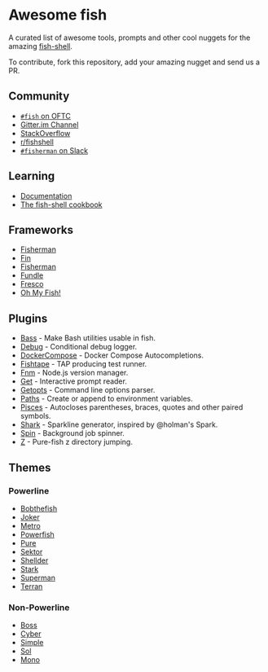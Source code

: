 # Awesome fish 

A curated list of awesome tools, prompts and other cool nuggets for the amazing [fish-shell](https://github.com/fish-shell/fish-shell).

To contribute, fork this repository, add your amazing nugget and send us a PR.

## Community
- [`#fish` on OFTC](https://webchat.oftc.net/?channels=fish)
- [Gitter.im Channel](https://gitter.im/fish-shell/fish-shell)
- [StackOverflow](http://stackoverflow.com/questions/tagged/fish)
- [r/fishshell](https://www.reddit.com/r/fishshell/)
- [`#fisherman` on Slack](https://fisherman-wharf.herokuapp.com)

## Learning
- [Documentation](http://fishshell.com/docs/current/index.html)
- [The fish-shell cookbook](https://github.com/jbucaran/fish-shell-cookbook)

## Frameworks
- [Fisherman](https://github.com/fisherman/fisherman)
- [Fin](https://github.com/fisherman/fin)
- [Fisherman](https://github.com/fisherman/fisherman)
- [Fundle](https://github.com/tuvistavie/fundle)
- [Fresco](https://github.com/masa0x80/fresco)
- [Oh My Fish!](https://github.com/oh-my-fish/oh-my-fish)

## Plugins
- [Bass](https://github.com/edc/bass) - Make Bash utilities usable in fish.
- [Debug](https://github.com/fisherman/debug) - Conditional debug logger.
- [DockerCompose](https://github.com/brgmnn/fish-docker-compose) - Docker Compose Autocompletions.
- [Fishtape](https://github.com/fisherman/fishtape) - TAP producing test runner.
- [Fnm](https://github.com/fisherman/fnm) - Node.js version manager.
- [Get](https://github.com/fisherman/get) - Interactive prompt reader.
- [Getopts](https://github.com/fisherman/getopts) - Command line options parser.
- [Paths](https://github.com/fisherman/paths) - Create or append to environment variables.
- [Pisces](https://github.com/laughedelic/pisces) - Autocloses parentheses, braces, quotes and other paired symbols.
- [Shark](https://github.com/fisherman/shark) - Sparkline generator, inspired by @holman's Spark.
- [Spin](https://github.com/fisherman/spin) - Background job spinner.
- [Z](https://github.com/fisherman/z) - Pure-fish z directory jumping.

## Themes
### Powerline
- [Bobthefish](https://github.com/oh-my-fish/theme-bobthefish)
- [Joker](https://github.com/fisherman/joker)
- [Metro](https://github.com/fisherman/metro)
- [Powerfish](https://github.com/radek-sprta/powerfish)
- [Pure](https://github.com/rafaelrinaldi/pure)
- [Sektor](https://github.com/fisherman/sektor)
- [Shellder](https://github.com/simnalamburt/shellder)
- [Stark](https://github.com/fisherman/stark)
- [Superman](https://github.com/fisherman/superman)
- [Terran](https://github.com/fisherman/terran)

### Non-Powerline
- [Boss](https://github.com/fisherman/boss)
- [Cyber](https://github.com/fisherman/cyber)
- [Simple](https://github.com/fisherman/simple)
- [Sol](https://github.com/fisherman/sol)
- [Mono](https://github.com/fisherman/mono)



